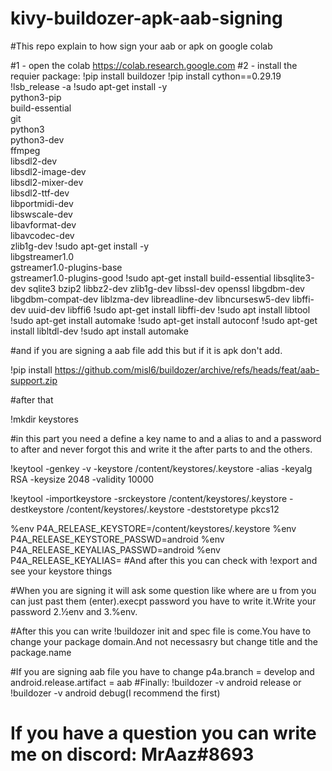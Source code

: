 # kivy-buildozer-apk-aab-signing
#This repo explain to how sign your aab or apk on google colab

#1 - open the colab https://colab.research.google.com
#2 - install the requier package: 
!pip install buildozer
!pip install cython==0.29.19
!lsb_release -a
!sudo apt-get install -y \
    python3-pip \
    build-essential \
    git \
    python3 \
    python3-dev \
    ffmpeg \
    libsdl2-dev \
    libsdl2-image-dev \
    libsdl2-mixer-dev \
    libsdl2-ttf-dev \
    libportmidi-dev \
    libswscale-dev \
    libavformat-dev \
    libavcodec-dev \
    zlib1g-dev
!sudo apt-get install -y \
    libgstreamer1.0 \
    gstreamer1.0-plugins-base \
    gstreamer1.0-plugins-good
!sudo apt-get install build-essential libsqlite3-dev sqlite3 bzip2 libbz2-dev zlib1g-dev libssl-dev openssl libgdbm-dev libgdbm-compat-dev liblzma-dev libreadline-dev libncursesw5-dev libffi-dev uuid-dev libffi6
!sudo apt-get install libffi-dev
!sudo apt install libtool
!sudo apt-get install automake
!sudo apt-get install autoconf
!sudo apt-get install libltdl-dev
!sudo apt install automake

#and if you are signing a aab file add this but if it is apk don't add.

!pip install https://github.com/misl6/buildozer/archive/refs/heads/feat/aab-support.zip

#after that 

!mkdir keystores

#in this part you need a define a key name to <your-new-key> and a alias to <your-key-alias> and a password to after and never forgot this and write it the after parts to <your-new-key> and the others.
  
!keytool -genkey -v -keystore /content/keystores/<your-new-key>.keystore -alias <your-key-alias> -keyalg RSA -keysize 2048 -validity 10000
  
!keytool -importkeystore -srckeystore /content/keystores/<your-new-key>.keystore -destkeystore /content/keystores/<your-new-key>.keystore -deststoretype pkcs12
  
  
%env P4A_RELEASE_KEYSTORE=/content/keystores/<your-new-key>.keystore
%env P4A_RELEASE_KEYSTORE_PASSWD=android
%env P4A_RELEASE_KEYALIAS_PASSWD=android
%env P4A_RELEASE_KEYALIAS=<your-key-alias>
#And after this you can check with !export and see your keystore things
  
  #When you are signing it will ask some question like where are u from you can just past them (enter).execpt password you have to write it.Write your password 2.½env and 3.%env.

  
  #After this you can write !buildozer init and spec file is come.You have to change your package domain.And not necessasry but change title and the package.name
  
  #If you are signing aab file you have to change p4a.branch = develop and android.release.artifact = aab
#Finally:
!buildozer -v android release or !buildozer -v android debug(I recommend the first)
  
  # If you have a question you can write me on discord: MrAaz#8693
